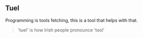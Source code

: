 ## Tuel

Programming is tools fetching, this is a tool that helps with that.

> 'tuel' is how Irish people pronounce 'tool'
